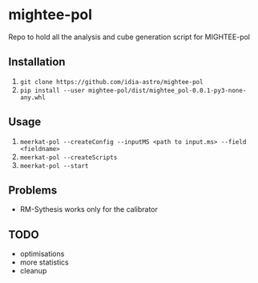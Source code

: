 mightee-pol
===========
Repo to hold all the analysis and cube generation script for MIGHTEE-pol

## Installation
1. `git clone https://github.com/idia-astro/mightee-pol`
2. `pip install --user mightee-pol/dist/mightee_pol-0.0.1-py3-none-any.whl`


## Usage
1. `meerkat-pol --createConfig --inputMS <path to input.ms> --field <fieldname>`
2. `meerkat-pol --createScripts`
3. `meerkat-pol --start`

## Problems
- RM-Sythesis works only for the calibrator

## TODO
- optimisations 
- more statistics
- cleanup
